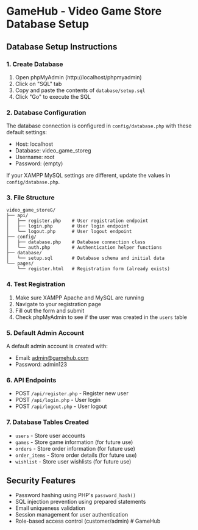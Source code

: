 # GameHub - Video Game Store Database Setup

## Database Setup Instructions

### 1. Create Database
1. Open phpMyAdmin (http://localhost/phpmyadmin)
2. Click on "SQL" tab
3. Copy and paste the contents of `database/setup.sql`
4. Click "Go" to execute the SQL

### 2. Database Configuration
The database connection is configured in `config/database.php` with these default settings:
- Host: localhost
- Database: video_game_storeg
- Username: root
- Password: (empty)

If your XAMPP MySQL settings are different, update the values in `config/database.php`.

### 3. File Structure
```
video_game_storeG/
├── api/
│   ├── register.php    # User registration endpoint
│   ├── login.php       # User login endpoint
│   └── logout.php      # User logout endpoint
├── config/
│   ├── database.php    # Database connection class
│   └── auth.php        # Authentication helper functions
├── database/
│   └── setup.sql       # Database schema and initial data
└── pages/
    └── register.html   # Registration form (already exists)
```

### 4. Test Registration
1. Make sure XAMPP Apache and MySQL are running
2. Navigate to your registration page
3. Fill out the form and submit
4. Check phpMyAdmin to see if the user was created in the `users` table

### 5. Default Admin Account
A default admin account is created with:
- Email: admin@gamehub.com
- Password: admin123

### 6. API Endpoints
- POST `/api/register.php` - Register new user
- POST `/api/login.php` - User login
- POST `/api/logout.php` - User logout

### 7. Database Tables Created
- `users` - Store user accounts
- `games` - Store game information (for future use)
- `orders` - Store order information (for future use)
- `order_items` - Store order details (for future use)
- `wishlist` - Store user wishlists (for future use)

## Security Features
- Password hashing using PHP's `password_hash()`
- SQL injection prevention using prepared statements
- Email uniqueness validation
- Session management for user authentication
- Role-based access control (customer/admin)
#   G a m e H u b  
 